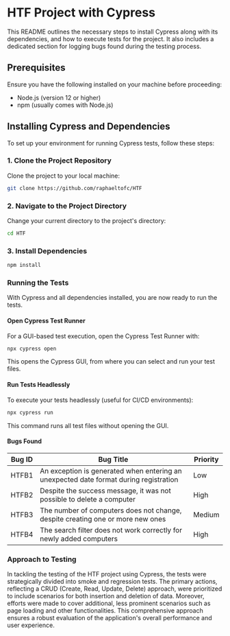 # HTF Project with Cypress

This README outlines the necessary steps to install Cypress along with its dependencies, and how to execute tests for the project. It also includes a dedicated section for logging bugs found during the testing process.

## Prerequisites

Ensure you have the following installed on your machine before proceeding:
- Node.js (version 12 or higher)
- npm (usually comes with Node.js)

## Installing Cypress and Dependencies

To set up your environment for running Cypress tests, follow these steps:

### 1. Clone the Project Repository

Clone the project to your local machine:

```bash
git clone https://github.com/raphaeltofc/HTF
```

### 2. Navigate to the Project Directory
Change your current directory to the project's directory:
```bash
cd HTF
```

### 3. Install Dependencies
```bash
npm install
```

### Running the Tests
With Cypress and all dependencies installed, you are now ready to run the tests.

#### Open Cypress Test Runner
For a GUI-based test execution, open the Cypress Test Runner with:

```bash
npx cypress open
```
This opens the Cypress GUI, from where you can select and run your test files.

#### Run Tests Headlessly
To execute your tests headlessly (useful for CI/CD environments):
```bash
npx cypress run
```
This command runs all test files without opening the GUI.

#### Bugs Found
| Bug ID | Bug Title                                                              | Priority |
|--------|------------------------------------------------------------------------|----------|
| HTFB1 | An exception is generated when entering an unexpected date format during registration | Low      |
| HTFB2 | Despite the success message, it was not possible to delete a computer | High     |
| HTFB3 | The number of computers does not change, despite creating one or more new ones | Medium   |
| HTFB4 | The search filter does not work correctly for newly added computers    | High     |

### Approach to Testing

In tackling the testing of the HTF project using Cypress, the tests were strategically divided into smoke and regression tests. The primary actions, reflecting a CRUD (Create, Read, Update, Delete) approach, were prioritized to include scenarios for both insertion and deletion of data. Moreover, efforts were made to cover additional, less prominent scenarios such as page loading and other functionalities. This comprehensive approach ensures a robust evaluation of the application's overall performance and user experience.


